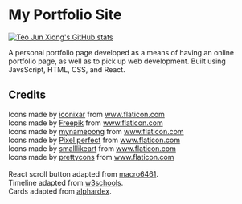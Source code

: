# My Portfolio Site

[![Teo Jun Xiong's GitHub stats](https://github-readme-stats.vercel.app/api?username=teo-jun-xiong&count_private=true&show_icons=true&theme=synthwave)](https://github.com/anuraghazra/github-readme-stats)

A personal portfolio page developed as a means of having an online portfolio page, as well as to pick up web development. Built using JavsScript, HTML, CSS, and React.

## Credits
<div>Icons made by <a href="https://www.flaticon.com/authors/iconixar" title="iconixar">iconixar</a> from <a href="https://www.flaticon.com/" title="Flaticon">www.flaticon.com</a></div>
<div>Icons made by <a href="https://www.flaticon.com/authors/freepik" title="Freepik">Freepik</a> from <a href="https://www.flaticon.com/" title="Flaticon">www.flaticon.com</a></div>
<div>Icons made by <a href="https://www.flaticon.com/free-icon/success_1969552" title="mynamepong">mynamepong</a> from <a href="https://www.flaticon.com/" title="Flaticon">www.flaticon.com</a></div>
<div>Icons made by <a href="https://icon54.com/" title="Pixel perfect">Pixel perfect</a> from <a href="https://www.flaticon.com/" title="Flaticon">www.flaticon.com</a></div>
<div>Icons made by <a href="https://www.flaticon.com/free-icon/link_896326" title="smalllikeart">smalllikeart</a> from <a href="https://www.flaticon.com/" title="Flaticon">www.flaticon.com</a></div>
<div>Icons made by <a href="https://www.flaticon.com/authors/prettycons" title="prettycons">prettycons</a> from <a href="https://www.flaticon.com/" title="Flaticon">www.flaticon.com</a></div>
<br>
<div>React scroll button adapted from <a href="https://github.com/macro6461/react-scroll-arrow">macro6461</a>.</div>
<div>Timeline adapted from <a href="https://www.w3schools.com/HOWTO/howto_css_timeline.asp">w3schools</a>.</div>
<div>Cards adapted from <a href="https://codepen.io/alphardex/pen/ExaZgxp">alphardex</a>.</div>
